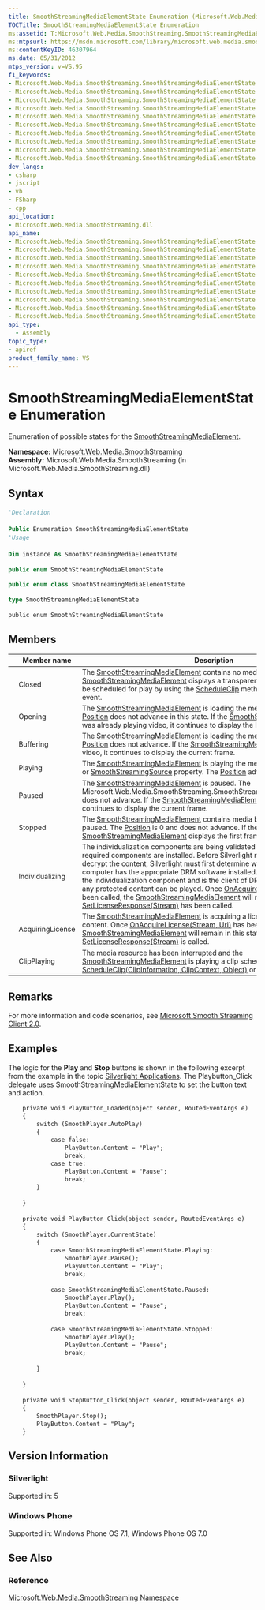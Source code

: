 ```yaml
---
title: SmoothStreamingMediaElementState Enumeration (Microsoft.Web.Media.SmoothStreaming)
TOCTitle: SmoothStreamingMediaElementState Enumeration
ms:assetid: T:Microsoft.Web.Media.SmoothStreaming.SmoothStreamingMediaElementState
ms:mtpsurl: https://msdn.microsoft.com/library/microsoft.web.media.smoothstreaming.smoothstreamingmediaelementstate(v=VS.95)
ms:contentKeyID: 46307964
ms.date: 05/31/2012
mtps_version: v=VS.95
f1_keywords:
- Microsoft.Web.Media.SmoothStreaming.SmoothStreamingMediaElementState
- Microsoft.Web.Media.SmoothStreaming.SmoothStreamingMediaElementState.AcquiringLicense
- Microsoft.Web.Media.SmoothStreaming.SmoothStreamingMediaElementState.Buffering
- Microsoft.Web.Media.SmoothStreaming.SmoothStreamingMediaElementState.ClipPlaying
- Microsoft.Web.Media.SmoothStreaming.SmoothStreamingMediaElementState.Closed
- Microsoft.Web.Media.SmoothStreaming.SmoothStreamingMediaElementState.Playing
- Microsoft.Web.Media.SmoothStreaming.SmoothStreamingMediaElementState.Individualizing
- Microsoft.Web.Media.SmoothStreaming.SmoothStreamingMediaElementState.Paused
- Microsoft.Web.Media.SmoothStreaming.SmoothStreamingMediaElementState.Opening
- Microsoft.Web.Media.SmoothStreaming.SmoothStreamingMediaElementState.Stopped
dev_langs:
- csharp
- jscript
- vb
- FSharp
- cpp
api_location:
- Microsoft.Web.Media.SmoothStreaming.dll
api_name:
- Microsoft.Web.Media.SmoothStreaming.SmoothStreamingMediaElementState
- Microsoft.Web.Media.SmoothStreaming.SmoothStreamingMediaElementState.AcquiringLicense
- Microsoft.Web.Media.SmoothStreaming.SmoothStreamingMediaElementState.Buffering
- Microsoft.Web.Media.SmoothStreaming.SmoothStreamingMediaElementState.ClipPlaying
- Microsoft.Web.Media.SmoothStreaming.SmoothStreamingMediaElementState.Closed
- Microsoft.Web.Media.SmoothStreaming.SmoothStreamingMediaElementState.Individualizing
- Microsoft.Web.Media.SmoothStreaming.SmoothStreamingMediaElementState.Opening
- Microsoft.Web.Media.SmoothStreaming.SmoothStreamingMediaElementState.Paused
- Microsoft.Web.Media.SmoothStreaming.SmoothStreamingMediaElementState.Playing
- Microsoft.Web.Media.SmoothStreaming.SmoothStreamingMediaElementState.Stopped
api_type:
  - Assembly
topic_type:
- apiref
product_family_name: VS
---
```


# SmoothStreamingMediaElementState Enumeration

Enumeration of possible states for the [SmoothStreamingMediaElement](smoothstreamingmediaelement-class-microsoft-web-media-smoothstreaming_1.md).

**Namespace:**  [Microsoft.Web.Media.SmoothStreaming](microsoft-web-media-smoothstreaming-namespace_1.md)  
**Assembly:**  Microsoft.Web.Media.SmoothStreaming (in Microsoft.Web.Media.SmoothStreaming.dll)

## Syntax

```vb
'Declaration

Public Enumeration SmoothStreamingMediaElementState
'Usage

Dim instance As SmoothStreamingMediaElementState
```

```csharp
public enum SmoothStreamingMediaElementState
```

```cpp
public enum class SmoothStreamingMediaElementState
```

``` fsharp
type SmoothStreamingMediaElementState
```

```jscript
public enum SmoothStreamingMediaElementState
```

## Members

||Member name|Description|
|--- |--- |--- |
|![Supported by Windows Phone](images/Ff728255.slMobile(VS.95).gif "Supported by Windows Phone")|Closed|The [SmoothStreamingMediaElement](smoothstreamingmediaelement-class-microsoft-web-media-smoothstreaming_1.md) contains no media. The [SmoothStreamingMediaElement](smoothstreamingmediaelement-class-microsoft-web-media-smoothstreaming_1.md) displays a transparent frame. A media clip can be scheduled for play by using the [ScheduleClip](smoothstreamingmediaelement-scheduleclip-method-microsoft-web-media-smoothstreaming_1.md) method with the [ManifestReady](smoothstreamingmediaelement-manifestready-event-microsoft-web-media-smoothstreaming_1.md) event.|
|![Supported by Windows Phone](images/Ff728255.slMobile(VS.95).gif "Supported by Windows Phone")|Opening|The [SmoothStreamingMediaElement](smoothstreamingmediaelement-class-microsoft-web-media-smoothstreaming_1.md) is loading the media for playback. The [Position](smoothstreamingmediaelement-position-property-microsoft-web-media-smoothstreaming_1.md) does not advance in this state. If the [SmoothStreamingMediaElement](smoothstreamingmediaelement-class-microsoft-web-media-smoothstreaming_1.md) was already playing video, it continues to display the last displayed frame.|
|![Supported by Windows Phone](images/Ff728255.slMobile(VS.95).gif "Supported by Windows Phone")|Buffering|The [SmoothStreamingMediaElement](smoothstreamingmediaelement-class-microsoft-web-media-smoothstreaming_1.md) is loading the media for playback. The [Position](smoothstreamingmediaelement-position-property-microsoft-web-media-smoothstreaming_1.md) does not advance. If the [SmoothStreamingMediaElement](smoothstreamingmediaelement-class-microsoft-web-media-smoothstreaming_1.md) was playing video, it continues to display the current frame.|
|![Supported by Windows Phone](images/Ff728255.slMobile(VS.95).gif "Supported by Windows Phone")|Playing|The [SmoothStreamingMediaElement](smoothstreamingmediaelement-class-microsoft-web-media-smoothstreaming_1.md) is playing the media specified by its [Source](smoothstreamingmediaelement-source-property-microsoft-web-media-smoothstreaming_1.md) or [SmoothStreamingSource](smoothstreamingmediaelement-smoothstreamingsource-property-microsoft-web-media-smoothstreaming_1.md) property. The [Position](smoothstreamingmediaelement-position-property-microsoft-web-media-smoothstreaming_1.md) advances.|
|![Supported by Windows Phone](images/Ff728255.slMobile(VS.95).gif "Supported by Windows Phone")|Paused|The [SmoothStreamingMediaElement](smoothstreamingmediaelement-class-microsoft-web-media-smoothstreaming_1.md) is paused. The Microsoft.Web.Media.SmoothStreaming.SmoothStreamingMediaElement.Position does not advance. If the [SmoothStreamingMediaElement](smoothstreamingmediaelement-class-microsoft-web-media-smoothstreaming_1.md) was playing video, it continues to display the current frame.|
|![Supported by Windows Phone](images/Ff728255.slMobile(VS.95).gif "Supported by Windows Phone")|Stopped|The [SmoothStreamingMediaElement](smoothstreamingmediaelement-class-microsoft-web-media-smoothstreaming_1.md) contains media but is not playing or paused. The [Position](smoothstreamingmediaelement-position-property-microsoft-web-media-smoothstreaming_1.md) is 0 and does not advance. If the loaded media is video, the [SmoothStreamingMediaElement](smoothstreamingmediaelement-class-microsoft-web-media-smoothstreaming_1.md) displays the first frame.|
|![Supported by Windows Phone](images/Ff728255.slMobile(VS.95).gif "Supported by Windows Phone")|Individualizing|The individualization components are being validated to make sure that the required components are installed. Before Silverlight requests the license to decrypt the content, Silverlight must first determine whether the end user’s computer has the appropriate DRM software installed. This software is called by the individualization component and is the client of DRM that is required before any protected content can be played. Once [OnAcquireLicense(Stream, Uri)](https://msdn.microsoft.com/library/cc838724(v=vs.95)) has been called, the [SmoothStreamingMediaElement](smoothstreamingmediaelement-class-microsoft-web-media-smoothstreaming_1.md) will remain in this state until [SetLicenseResponse(Stream)](https://msdn.microsoft.com/library/cc838403(v=vs.95)) has been called.|
|![Supported by Windows Phone](images/Ff728255.slMobile(VS.95).gif "Supported by Windows Phone")|AcquiringLicense|The [SmoothStreamingMediaElement](smoothstreamingmediaelement-class-microsoft-web-media-smoothstreaming_1.md) is acquiring a license to play DRM protected content. Once [OnAcquireLicense(Stream, Uri)](https://msdn.microsoft.com/library/cc838724(v=vs.95)) has been called, the [SmoothStreamingMediaElement](smoothstreamingmediaelement-class-microsoft-web-media-smoothstreaming_1.md) will remain in this state until [SetLicenseResponse(Stream)](https://msdn.microsoft.com/library/cc838403(v=vs.95)) is called.|
|![Supported by Windows Phone](images/Ff728255.slMobile(VS.95).gif "Supported by Windows Phone")|ClipPlaying|The media resource has been interrupted and the [SmoothStreamingMediaElement](smoothstreamingmediaelement-class-microsoft-web-media-smoothstreaming_1.md) is playing a clip scheduled by using [ScheduleClip(ClipInformation, ClipContext, Object)](smoothstreamingmediaelement-scheduleclip-method-clipinformation-clipcontext-object-microsoft-web-media-smoothstreaming_1.md) or one of its overloads.|

## Remarks

For more information and code scenarios, see [Microsoft Smooth Streaming Client 2.0](microsoft-smooth-streaming-client-2-0.md).

## Examples

The logic for the **Play** and **Stop** buttons is shown in the following excerpt from the example in the topic [Silverlight Applications](silverlight-applications.md). The Playbutton\_Click delegate uses SmoothStreamingMediaElementState to set the button text and action.

```
    private void PlayButton_Loaded(object sender, RoutedEventArgs e)
    {
        switch (SmoothPlayer.AutoPlay)
        {
            case false:
                PlayButton.Content = "Play";
                break;
            case true:
                PlayButton.Content = "Pause";
                break;
        }

    }

    private void PlayButton_Click(object sender, RoutedEventArgs e)
    {
        switch (SmoothPlayer.CurrentState)
        {
            case SmoothStreamingMediaElementState.Playing:
                SmoothPlayer.Pause();
                PlayButton.Content = "Play";
                break;

            case SmoothStreamingMediaElementState.Paused:
                SmoothPlayer.Play();
                PlayButton.Content = "Pause";
                break;

            case SmoothStreamingMediaElementState.Stopped:
                SmoothPlayer.Play();
                PlayButton.Content = "Pause";
                break;

        }

    }

    private void StopButton_Click(object sender, RoutedEventArgs e)
    {
        SmoothPlayer.Stop();
        PlayButton.Content = "Play";
    }
```

## Version Information

### Silverlight

Supported in: 5  

### Windows Phone

Supported in: Windows Phone OS 7.1, Windows Phone OS 7.0  

## See Also

### Reference

[Microsoft.Web.Media.SmoothStreaming Namespace](microsoft-web-media-smoothstreaming-namespace_1.md)
